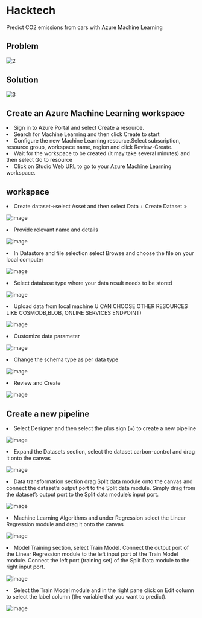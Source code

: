 # Hacktech
Predict CO2 emissions from cars with Azure Machine Learning
<br>
## Problem

![2](https://user-images.githubusercontent.com/101945531/222964587-ad6d4324-9141-4ddf-8116-14edde1facd6.png)
<br>
## Solution

![3](https://user-images.githubusercontent.com/101945531/222964635-aa46c568-2484-4517-94d5-272db06468f8.png)
<br>
## Create an Azure Machine Learning workspace
<li> Sign in to Azure Portal and select Create a resource.
<li> Search for Machine Learning and then click Create to start
<li> Configure the new Machine Learning resource.Select subscription, resource group, workspace name, region and click Review-Create.
<li> Wait for the workspace to be created (it may take several minutes) and then select Go to resource
<li> Click on Studio Web URL to go to your Azure Machine Learning workspace.
<br>
  
## workspace

<li> Create dataset->select Asset and then select Data + Create Dataset > 
  
![image](https://user-images.githubusercontent.com/101945531/222964949-cb060518-1e4f-41e7-bf59-ea49cea22f6a.png)
  
<li> Provide relevant name and details  
  
![image](https://user-images.githubusercontent.com/101945531/222965015-6c48fc2a-72e6-4fd3-8d50-290d40d670aa.png)

<li> In Datastore and file selection select Browse and choose the file on your local computer
  
![image](https://user-images.githubusercontent.com/101945531/222965085-bf68a69c-c4b0-4957-afca-b498537d9825.png)

<li>Select database type where your data result needs to be stored
  
![image](https://user-images.githubusercontent.com/101945531/222965209-692452c9-8e13-40ef-9f67-7f067a9130ac.png)
  
<li>Upload data from local machine U CAN CHOOSE OTHER RESOURCES LIKE COSMODB,BLOB, ONLINE SERVICES ENDPOINT)

![image](https://user-images.githubusercontent.com/101945531/222965263-ae7c8a04-6325-4719-b1b1-d44b5a49a0ca.png)

<li>Customize data parameter 
  
![image](https://user-images.githubusercontent.com/101945531/222965329-35335ca2-b1d9-4ed1-91b0-981c3dcbb815.png)
  
<li>Change the schema type as per data type
  
![image](https://user-images.githubusercontent.com/101945531/222965367-6db8c604-8829-40f6-b559-53d5dc5c23cf.png)
  
<li>Review and Create
  
![image](https://user-images.githubusercontent.com/101945531/222965396-a42c0ac1-802a-417d-88d7-57a806ce89ce.png)

## Create a new pipeline

<li> Select Designer and then select the plus sign (+) to create a new pipeline
  
 ![image](https://user-images.githubusercontent.com/101945531/222965580-6211f315-e9bc-4af2-8267-9fa1e6752420.png)

<li> Expand the Datasets section, select the dataset carbon-control and drag it onto the canvas  
  
![image](https://user-images.githubusercontent.com/101945531/222965459-a7a58c70-0dd2-45ff-b07a-f43d20eaec42.png)
  
<li> Data transformation section drag Split data module onto the canvas and connect the dataset’s output port to the Split data module. Simply drag from the dataset’s output port to the Split data module’s input port.
  
 ![image](https://user-images.githubusercontent.com/101945531/222965756-6ee41b21-a8e0-46b7-8e41-9b080cc1e97d.png)
  
 <li> Machine Learning Algorithms and under Regression select the Linear Regression module and drag it onto the canvas
   
  ![image](https://user-images.githubusercontent.com/101945531/222965784-8e2f3ac2-e210-4a2a-bc2e-796bf731d240.png)
   
<li> Model Training section, select Train Model. Connect the output port of the Linear Regression module to the left input port of the Train Model module. Connect the left port (training set) of the Split Data module to the right input port.
  
 ![image](https://user-images.githubusercontent.com/101945531/222965814-e36b8b05-031f-4a76-9394-d1845253698e.png)

  <li> Select the Train Model module and in the right pane click on Edit column to select the label column (the variable that you want to predict).
    
 ![image](https://user-images.githubusercontent.com/101945531/222965924-2e9f5970-2dd0-44d7-bf63-54955c20520b.png)


